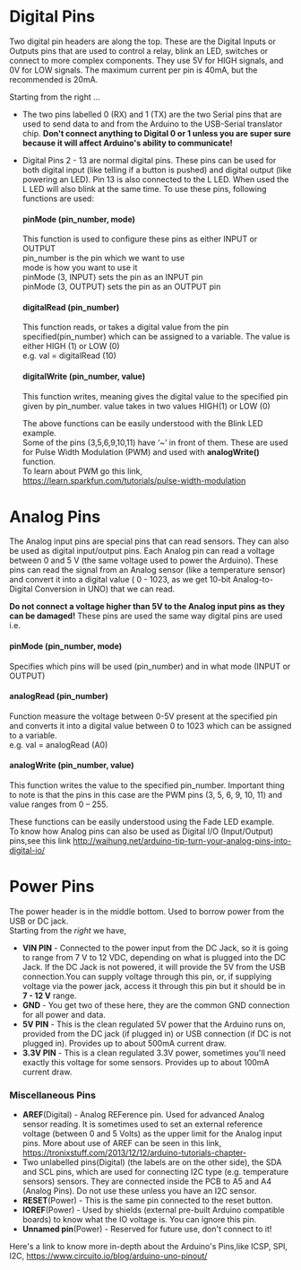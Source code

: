 # Digital Pins
<p> Two digital pin headers are along the top. These are the Digital Inputs or Outputs pins that are used to control a relay, 
    blink an LED, switches or connect to more complex components. They use 5V for HIGH signals, and 0V for LOW signals. The maximum current per pin is 40mA, 
    but the recommended is 20mA. </p>
<p> Starting from the right ... </p>

+  The two pins labelled 0 (RX) and 1 (TX) are the two Serial pins that are used to send data to and from the Arduino to the USB-Serial translator chip. 
   <b> Don't connect anything to Digital 0 or 1 unless you are super sure because it will affect Arduino's ability to communicate!</b>

+  Digital Pins 2 - 13 are normal digital pins. These pins can be used for both digital input (like telling if a button is pushed) and digital output (like                  powering an LED). Pin 13 is also connected to the L LED. When used the L LED will also blink at the same time.
   To use these pins, following functions are used:
  
   #### pinMode (pin_number, mode)
      This function is used to configure these pins as either INPUT or OUTPUT  
      pin_number is the pin which we want to use  
      mode is how you want to use it  
      pinMode (3, INPUT) sets the pin as an INPUT pin  
      pinMode (3, OUTPUT) sets the pin as an OUTPUT pin  
   #### digitalRead (pin_number)
      This function reads, or takes a digital value from the pin specified(pin_number) which can be assigned to a variable. The value is either HIGH (1) or LOW (0)  
      e.g. val = digitalRead (10)
   #### digitalWrite (pin_number, value)
      This function writes, meaning gives the digital value to the specified pin given by pin_number. value takes in two values HIGH(1) or LOW (0)
   
   The above functions can be easily understood with the Blink LED example.  
   Some of the pins (3,5,6,9,10,11) have ‘~’ in front of them. These are used for Pulse Width Modulation (PWM) and used with **analogWrite()** function.  
   To learn about PWM go this link, https://learn.sparkfun.com/tutorials/pulse-width-modulation  

# Analog Pins
<p>The Analog input pins are special pins that can read sensors. They can also be used as digital input/output pins. Each Analog pin can read a voltage between 0 and 5 V    (the same voltage used to power the Arduino). These pins can read the signal from an Analog sensor (like a temperature sensor) and convert it into a digital value 
   ( 0 - 1023, as we get 10-bit Analog-to-Digital Conversion in UNO) that we can read.</p>
   <b>Do not connect a voltage higher than 5V to the Analog input pins as they can be damaged!</b>
   These pins are used the same way digital pins are used i.e.
   
   #### pinMode (pin_number, mode)
   Specifies which pins will be used (pin_number) and in what mode (INPUT or OUTPUT) 
   #### analogRead (pin_number) 
   Function measure the voltage between 0-5V present at the specified pin and converts it into a digital value between 0 to 1023 which can be assigned to a variable.  
   e.g. val = analogRead (A0)
   #### analogWrite (pin_number, value)
   This function writes the value to the specified pin_number. Important thing to note is that the pins in this case are the PWM pins (3, 5, 6, 9, 10, 11) and value        ranges from 0 – 255.  
   
   These functions can be easily understood using the Fade LED example.  
   To know how Analog pins can also be used as Digital I/O (Input/Output) pins,see this link http://waihung.net/arduino-tip-turn-your-analog-pins-into-digital-io/

# Power Pins
   The power header is in the middle bottom. Used to borrow power from the USB or DC jack.  
   Starting from the *right* we have,  
   + **VIN PIN** - Connected to the power input from the DC Jack, so it is going to range from 7 V to 12 VDC, depending on what is plugged into the DC Jack. If the DC        Jack is not powered, it will provide the 5V from the USB connection.You can supply voltage through this pin, or, if supplying voltage via the power jack, access it through this pin but it should be in **7 - 12 V** range. 
   + **GND** - You get two of these here, they are the common GND connection for all power and data.
   + **5V PIN** - This is the clean regulated 5V power that the Arduino runs on, provided from the DC jack (if plugged in) or USB connection (if DC is not plugged in).        Provides up to about 500mA current draw.
   + **3.3V PIN** - This is a clean regulated 3.3V power, sometimes you'll need exactly this voltage for some sensors. Provides up to about 100mA current draw.
   

### Miscellaneous Pins
+  **AREF**(Digital) - Analog REFerence pin. Used for advanced Analog sensor reading. It is sometimes used to set an external reference voltage (between 0 and 5            Volts) as the upper limit for the Analog input pins. More about use of AREF can be seen in this link, https://tronixstuff.com/2013/12/12/arduino-tutorials-chapter-
+  Two unlabelled pins(Digital) (the labels are on the other side), the SDA and SCL pins, which are used for connecting I2C type (e.g. temperature sensors) sensors. They    are connected inside the PCB to A5 and A4 (Analog Pins). Do not use these unless you have an I2C sensor.
+ **RESET**(Power) - This is the same pin connected to the reset button.
+ **IOREF**(Power) - Used by shields (external pre-built Arduino compatible boards) to know what the IO voltage is. You can ignore this pin. 
+ **Unnamed pin**(Power) - Reserved for future use, don't connect to it!


Here's a link to know more in-depth about the Arduino's Pins,like ICSP, SPI, I2C, https://www.circuito.io/blog/arduino-uno-pinout/
